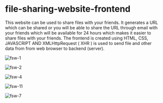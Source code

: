 # file-sharing-website-frontend



This website can be used to share files with your friends.
It generates a URL which can be shared or you will be able to share the URL through email with your friends which will be available for 24 hours which makes it easier to share files with your friends.
The frontend is created using HTML, CSS, JAVASCRIPT AND XMLHttpRequest ( XHR ) is used to send file and other data from from web browser to backend (server).

![fsw-1](https://user-images.githubusercontent.com/102804255/161949583-018e005e-4b5b-499a-b7fa-8903d8f85bbd.JPG)


![fsw-2](https://user-images.githubusercontent.com/102804255/161949599-55a98ce6-75f1-472a-bb7a-a49d3aeebadf.JPG)


![fsw-4](https://user-images.githubusercontent.com/102804255/161949643-72c939d0-f3f8-4896-ba8b-da8c231d3cb0.JPG)


![fsw-11](https://user-images.githubusercontent.com/102804255/161949722-33c0cdd0-08e1-42bb-b3a6-af54452fc794.JPG)


![fsw-7](https://user-images.githubusercontent.com/102804255/161949760-a5d6ac33-67fe-4ddb-b3ed-a298fc94e75e.png)

